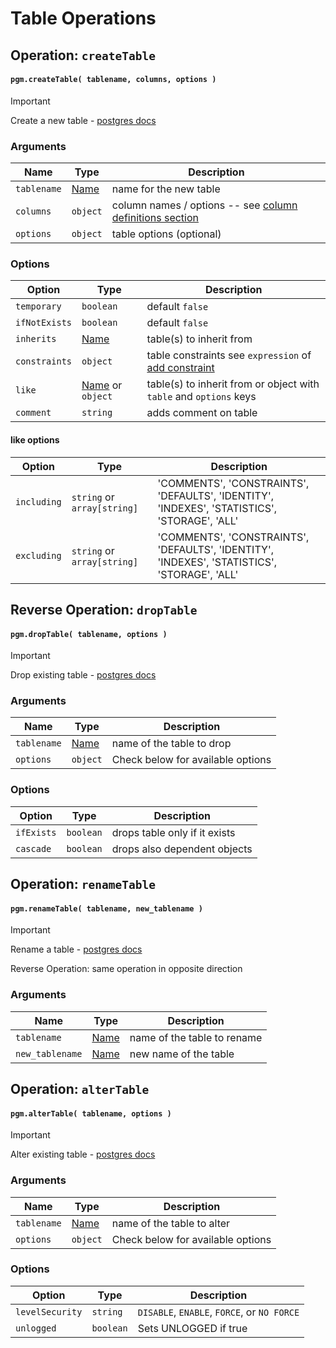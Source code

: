 # Table Operations

## Operation: `createTable`

#### `pgm.createTable( tablename, columns, options )`

> [!IMPORTANT]
> Create a new table - [postgres docs](http://www.postgresql.org/docs/current/static/sql-createtable.html)

### Arguments

| Name        | Type                      | Description                                                                               |
| ----------- | ------------------------- | ----------------------------------------------------------------------------------------- |
| `tablename` | [Name](/migrations/#type) | name for the new table                                                                    |
| `columns`   | `object`                  | column names / options -- see [column definitions section](columns.md#column-definitions) |
| `options`   | `object`                  | table options (optional)                                                                  |

### Options

| Option        | Type                                  | Description                                                                                                                   |
| ------------- | ------------------------------------- | ----------------------------------------------------------------------------------------------------------------------------- |
| `temporary`   | `boolean`                             | default `false`                                                                                                               |
| `ifNotExists` | `boolean`                             | default `false`                                                                                                               |
| `inherits`    | [Name](/migrations/#type)             | table(s) to inherit from                                                                                                      |
| `constraints` | `object`                              | table constraints see `expression` of [add constraint](constraints.md#pgmaddconstraint-tablename-constraint_name-expression-) |
| `like`        | [Name](/migrations/#type) or `object` | table(s) to inherit from or object with `table` and `options` keys                                                            |
| `comment`     | `string`                              | adds comment on table                                                                                                         |

#### like options

| Option      | Type                        | Description                                                                                  |
| ----------- | --------------------------- | -------------------------------------------------------------------------------------------- |
| `including` | `string` or `array[string]` | 'COMMENTS', 'CONSTRAINTS', 'DEFAULTS', 'IDENTITY', 'INDEXES', 'STATISTICS', 'STORAGE', 'ALL' |
| `excluding` | `string` or `array[string]` | 'COMMENTS', 'CONSTRAINTS', 'DEFAULTS', 'IDENTITY', 'INDEXES', 'STATISTICS', 'STORAGE', 'ALL' |

## Reverse Operation: `dropTable`

#### `pgm.dropTable( tablename, options )`

> [!IMPORTANT]
> Drop existing table - [postgres docs](http://www.postgresql.org/docs/current/static/sql-droptable.html)

### Arguments

| Name        | Type                      | Description                       |
| ----------- | ------------------------- | --------------------------------- |
| `tablename` | [Name](/migrations/#type) | name of the table to drop         |
| `options`   | `object`                  | Check below for available options |

### Options

| Option     | Type      | Description                   |
| ---------- | --------- | ----------------------------- |
| `ifExists` | `boolean` | drops table only if it exists |
| `cascade`  | `boolean` | drops also dependent objects  |

## Operation: `renameTable`

#### `pgm.renameTable( tablename, new_tablename )`

> [!IMPORTANT]
> Rename a table - [postgres docs](http://www.postgresql.org/docs/current/static/sql-altertable.html)
>
> Reverse Operation: same operation in opposite direction

### Arguments

| Name            | Type                      | Description                 |
| --------------- | ------------------------- | --------------------------- |
| `tablename`     | [Name](/migrations/#type) | name of the table to rename |
| `new_tablename` | [Name](/migrations/#type) | new name of the table       |

## Operation: `alterTable`

#### `pgm.alterTable( tablename, options )`

> [!IMPORTANT]
> Alter existing table - [postgres docs](http://www.postgresql.org/docs/current/static/sql-altertable.html)

### Arguments

| Name        | Type                      | Description                       |
| ----------- | ------------------------- | --------------------------------- |
| `tablename` | [Name](/migrations/#type) | name of the table to alter        |
| `options`   | `object`                  | Check below for available options |

### Options

| Option          | Type      | Description                                 |
| --------------- | --------- | ------------------------------------------- |
| `levelSecurity` | `string`  | `DISABLE`, `ENABLE`, `FORCE`, or `NO FORCE` |
| `unlogged`      | `boolean` | Sets UNLOGGED if true                       |
